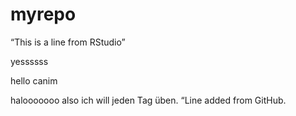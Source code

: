 # myrepo
“This is a line from RStudio”

yessssss

hello canim

halooooooo
also ich will jeden Tag üben.
“Line added from GitHub.
